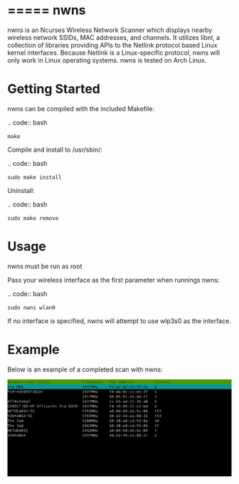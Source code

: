 =====
nwns
=====

nwns is an Ncurses Wireless Network Scanner which displays nearby wireless network SSIDs, MAC addresses, and channels. It utilizes libnl, a collection of libraries providing APIs to the Netlink protocol based Linux kernel interfaces. Because Netlink is a Linux-specific protocol, nwns will only work in Linux operating systems. nwns is tested on Arch Linux.


Getting Started
===============

nwns can be compiled with the included Makefile:

.. code:: bash

    make

Compile and install to /usr/sbin/:

.. code:: bash

    sudo make install

Uninstall:

.. code:: bash

    sudo make remove

Usage
=====

nwns must be run as root

Pass your wireless interface as the first parameter when runnings nwns:

.. code:: bash

    sudo nwns wlan0

If no interface is specified, nwns will attempt to use wlp3s0 as the interface.

Example
=======

Below is an example of a completed scan with nwns:

![Alt text](example.png?raw=true "nwns example scan")


